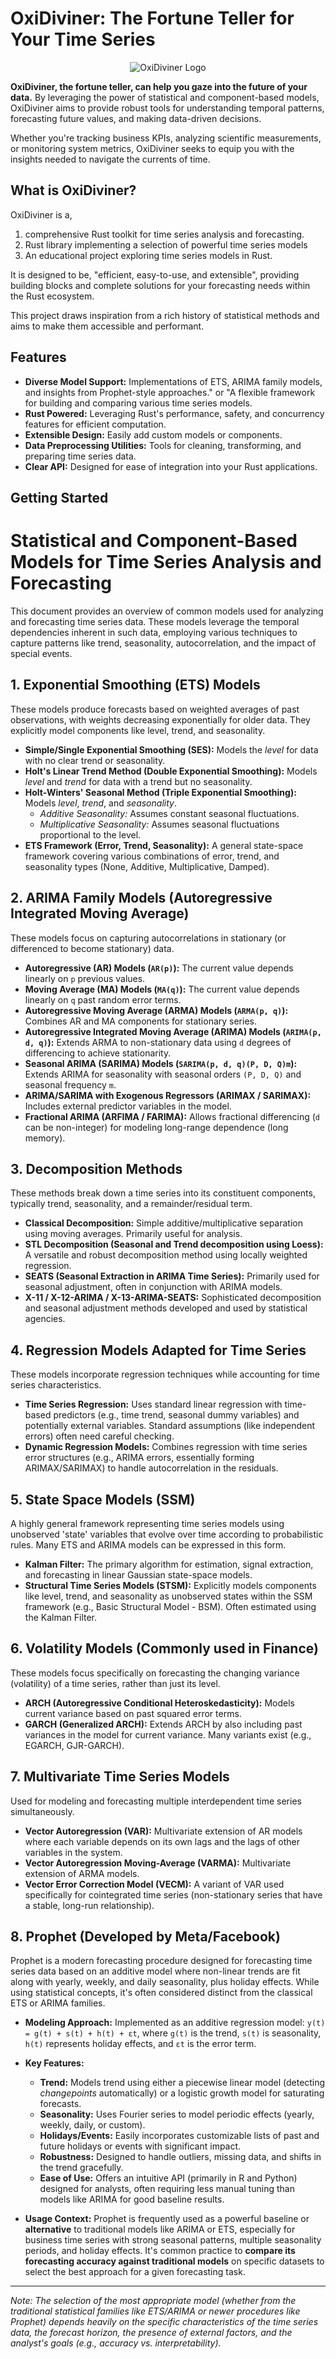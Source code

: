 # OxiDiviner: The Fortune Teller for Your Time Series

<p align="center">
  <img src="OxiDiviner_250px.JPG" alt="OxiDiviner Logo">
</p>

**OxiDiviner, the fortune teller, can help you gaze into the future of your data.** By leveraging the power of statistical and component-based models, OxiDiviner aims to provide robust tools for understanding temporal patterns, forecasting future values, and making data-driven decisions.

Whether you're tracking business KPIs, analyzing scientific measurements, or monitoring system metrics, OxiDiviner seeks to equip you with the insights needed to navigate the currents of time.

## What is OxiDiviner?

OxiDiviner is a, 
1. comprehensive Rust toolkit for time series analysis and forecasting.
2. Rust library implementing a selection of powerful time series models
3. An educational project exploring time series models in Rust.

It is designed to be, "efficient, easy-to-use, and extensible", providing building blocks and complete solutions for your forecasting needs within the Rust ecosystem.

This project draws inspiration from a rich history of statistical methods and aims to make them accessible and performant.

## Features

* **Diverse Model Support:** Implementations of ETS, ARIMA family models, and insights from Prophet-style approaches." or "A flexible framework for building and comparing various time series models.
* **Rust Powered:** Leveraging Rust's performance, safety, and concurrency features for efficient computation.
* **Extensible Design:** Easily add custom models or components.
* **Data Preprocessing Utilities:** Tools for cleaning, transforming, and preparing time series data.
* **Clear API:** Designed for ease of integration into your Rust applications.

## Getting Started

# Statistical and Component-Based Models for Time Series Analysis and Forecasting

This document provides an overview of common models used for analyzing and forecasting time series data. These models leverage the temporal dependencies inherent in such data, employing various techniques to capture patterns like trend, seasonality, autocorrelation, and the impact of special events.

## 1. Exponential Smoothing (ETS) Models

These models produce forecasts based on weighted averages of past observations, with weights decreasing exponentially for older data. They explicitly model components like level, trend, and seasonality.

* **Simple/Single Exponential Smoothing (SES):** Models the *level* for data with no clear trend or seasonality.
* **Holt's Linear Trend Method (Double Exponential Smoothing):** Models *level* and *trend* for data with a trend but no seasonality.
* **Holt-Winters' Seasonal Method (Triple Exponential Smoothing):** Models *level*, *trend*, and *seasonality*.
    * *Additive Seasonality:* Assumes constant seasonal fluctuations.
    * *Multiplicative Seasonality:* Assumes seasonal fluctuations proportional to the level.
* **ETS Framework (Error, Trend, Seasonality):** A general state-space framework covering various combinations of error, trend, and seasonality types (None, Additive, Multiplicative, Damped).

## 2. ARIMA Family Models (Autoregressive Integrated Moving Average)

These models focus on capturing autocorrelations in stationary (or differenced to become stationary) data.

* **Autoregressive (AR) Models (`AR(p)`):** The current value depends linearly on `p` previous values.
* **Moving Average (MA) Models (`MA(q)`):** The current value depends linearly on `q` past random error terms.
* **Autoregressive Moving Average (ARMA) Models (`ARMA(p, q)`):** Combines AR and MA components for stationary series.
* **Autoregressive Integrated Moving Average (ARIMA) Models (`ARIMA(p, d, q)`):** Extends ARMA to non-stationary data using `d` degrees of differencing to achieve stationarity.
* **Seasonal ARIMA (SARIMA) Models (`SARIMA(p, d, q)(P, D, Q)m`):** Extends ARIMA for seasonality with seasonal orders `(P, D, Q)` and seasonal frequency `m`.
* **ARIMA/SARIMA with Exogenous Regressors (ARIMAX / SARIMAX):** Includes external predictor variables in the model.
* **Fractional ARIMA (ARFIMA / FARIMA):** Allows fractional differencing (`d` can be non-integer) for modeling long-range dependence (long memory).

## 3. Decomposition Methods

These methods break down a time series into its constituent components, typically trend, seasonality, and a remainder/residual term.

* **Classical Decomposition:** Simple additive/multiplicative separation using moving averages. Primarily useful for analysis.
* **STL Decomposition (Seasonal and Trend decomposition using Loess):** A versatile and robust decomposition method using locally weighted regression.
* **SEATS (Seasonal Extraction in ARIMA Time Series):** Primarily used for seasonal adjustment, often in conjunction with ARIMA models.
* **X-11 / X-12-ARIMA / X-13-ARIMA-SEATS:** Sophisticated decomposition and seasonal adjustment methods developed and used by statistical agencies.

## 4. Regression Models Adapted for Time Series

These models incorporate regression techniques while accounting for time series characteristics.

* **Time Series Regression:** Uses standard linear regression with time-based predictors (e.g., time trend, seasonal dummy variables) and potentially external variables. Standard assumptions (like independent errors) often need careful checking.
* **Dynamic Regression Models:** Combines regression with time series error structures (e.g., ARIMA errors, essentially forming ARIMAX/SARIMAX) to handle autocorrelation in the residuals.

## 5. State Space Models (SSM)

A highly general framework representing time series models using unobserved 'state' variables that evolve over time according to probabilistic rules. Many ETS and ARIMA models can be expressed in this form.

* **Kalman Filter:** The primary algorithm for estimation, signal extraction, and forecasting in linear Gaussian state-space models.
* **Structural Time Series Models (STSM):** Explicitly models components like level, trend, and seasonality as unobserved states within the SSM framework (e.g., Basic Structural Model - BSM). Often estimated using the Kalman Filter.

## 6. Volatility Models (Commonly used in Finance)

These models focus specifically on forecasting the changing variance (volatility) of a time series, rather than just its level.

* **ARCH (Autoregressive Conditional Heteroskedasticity):** Models current variance based on past squared error terms.
* **GARCH (Generalized ARCH):** Extends ARCH by also including past variances in the model for current variance. Many variants exist (e.g., EGARCH, GJR-GARCH).

## 7. Multivariate Time Series Models

Used for modeling and forecasting multiple interdependent time series simultaneously.

* **Vector Autoregression (VAR):** Multivariate extension of AR models where each variable depends on its own lags and the lags of other variables in the system.
* **Vector Autoregression Moving-Average (VARMA):** Multivariate extension of ARMA models.
* **Vector Error Correction Model (VECM):** A variant of VAR used specifically for cointegrated time series (non-stationary series that have a stable, long-run relationship).

## 8. Prophet (Developed by Meta/Facebook)

Prophet is a modern forecasting procedure designed for forecasting time series data based on an additive model where non-linear trends are fit along with yearly, weekly, and daily seasonality, plus holiday effects. While using statistical concepts, it's often considered distinct from the classical ETS or ARIMA families.

* **Modeling Approach:** Implemented as an additive regression model: `y(t) = g(t) + s(t) + h(t) + εt`, where `g(t)` is the trend, `s(t)` is seasonality, `h(t)` represents holiday effects, and `εt` is the error term.
* **Key Features:**
    * **Trend:** Models trend using either a piecewise linear model (detecting *changepoints* automatically) or a logistic growth model for saturating forecasts.
    * **Seasonality:** Uses Fourier series to model periodic effects (yearly, weekly, daily, or custom).
    * **Holidays/Events:** Easily incorporates customizable lists of past and future holidays or events with significant impact.
    * **Robustness:** Designed to handle outliers, missing data, and shifts in the trend gracefully.
    * **Ease of Use:** Offers an intuitive API (primarily in R and Python) designed for analysts, often requiring less manual tuning than models like ARIMA for good baseline results.

* **Usage Context:** Prophet is frequently used as a powerful baseline or **alternative** to traditional models like ARIMA or ETS, especially for business time series with strong seasonal patterns, multiple seasonality periods, and holiday effects. It's common practice to **compare its forecasting accuracy against traditional models** on specific datasets to select the best approach for a given forecasting task.

---

*Note: The selection of the most appropriate model (whether from the traditional statistical families like ETS/ARIMA or newer procedures like Prophet) depends heavily on the specific characteristics of the time series data, the forecast horizon, the presence of external factors, and the analyst's goals (e.g., accuracy vs. interpretability).*
